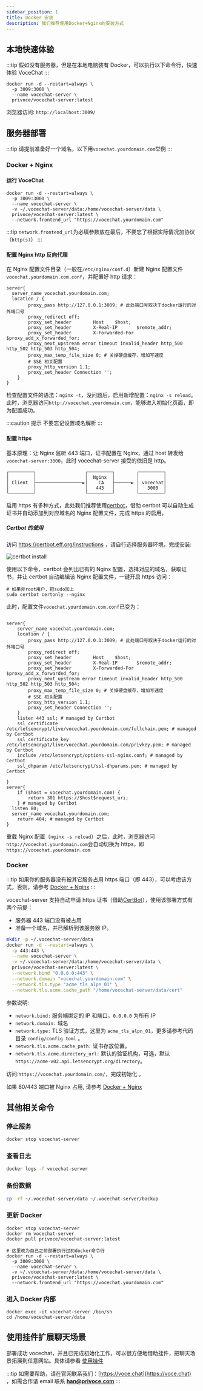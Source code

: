 ```yaml
---
sidebar_position: 1
title: Docker 安装
description: 我们推荐使用Docker+Nginx的安装方式
---
```


## 本地快速体验

:::tip
假如没有服务器，但是在本地电脑装有 Docker，可以执行以下命令行，快速体验 VoceChat
:::

```shell
docker run -d --restart=always \
  -p 3009:3000 \
  --name vocechat-server \
  privoce/vocechat-server:latest
```

浏览器访问: `http://localhost:3009/`

## 服务器部署

:::tip
请提前准备好一个域名，以下用`vocechat.yourdomain.com`举例
:::

### Docker + Nginx

#### 运行 VoceChat

```shell
docker run -d --restart=always \
  -p 3009:3000 \
  --name vocechat-server \
  -v ~/.vocechat-server/data:/home/vocechat-server/data \
  privoce/vocechat-server:latest \
  --network.frontend_url "https://vocechat.yourdomain.com"
```

:::tip
`network.frontend_url`为必填参数放在最后，不要忘了根据实际情况加协议（`http(s)`）
:::

#### 配置 Nginx http 反向代理

在 Nginx 配置文件目录（一般在`/etc/nginx/conf.d`）新建 Nginx 配置文件`vocechat.yourdomain.com.conf`，并配置好 http 请求：

```nginx
server{
  server_name vocechat.yourdomain.com;
  location / {
        proxy_pass http://127.0.0.1:3009; # 此处端口号取决于docker运行的对外端口号
        proxy_redirect off;
        proxy_set_header        Host    $host;
        proxy_set_header        X-Real-IP       $remote_addr;
        proxy_set_header        X-Forwarded-For $proxy_add_x_forwarded_for;
        proxy_next_upstream error timeout invalid_header http_500 http_502 http_503 http_504;
        proxy_max_temp_file_size 0; # 关掉硬盘缓存，增加写速度
        # SSE 相关配置
        proxy_http_version 1.1;
        proxy_set_header Connection '';
    }
}
```

检查配置文件的语法：`nginx -t`，没问题后，启用新增配置：`nginx -s reload`。此时，浏览器访问`http://vocechat.yourdomain.com`，能够进入初始化页面，即为配置成功。

:::caution 提示
不要忘记设置域名解析
:::

#### 配置 https

基本原理：让 Nginx 监听 443 端口，证书配置在 Nginx，通过 host 转发给 `vocechat-server:3000`，此时 vocechat-server 接受的依旧是 http。

```
┌─────────┐                  ┌─────────┐        ┌─────────┐
│         │                  │  Nginx  │        │         │
│ Client  ├─────────────────►│    CA   ├──────► │ vocechat│
│         │                  │   443   │        │   3000  │
└─────────┘                  └─────────┘        └─────────┘
```

启用 https 有多种方式，此处我们推荐使用[certbot](https://certbot.eff.org/instructions)，借助 certbot 可以自动生成证书并自动添加到对应域名的 Nginx 配置文件，完成 https 的启用。

##### Certbot 的使用

访问 https://certbot.eff.org/instructions ，请自行选择服务器环境，完成安装:

![certbot install](image/certbot.install.png)

使用以下命令，certbot 会列出已有的 Nginx 配置，选择对应的域名，获取证书，并让 certbot 自动编辑该 Nginx 配置文件，一键开启 https 访问：

```shell
# 如果非root用户，把sudo加上
sudo certbot certonly --nginx
```

此时，配置文件`vocechat.yourdomain.com.conf`已变为：

```nginx

server{
    server_name vocechat.yourdomain.com;
    location / {
        proxy_pass http://127.0.0.1:3009; # 此处端口号取决于docker运行的对外端口号
        proxy_redirect off;
        proxy_set_header        Host    $host;
        proxy_set_header        X-Real-IP       $remote_addr;
        proxy_set_header        X-Forwarded-For $proxy_add_x_forwarded_for;
        proxy_next_upstream error timeout invalid_header http_500 http_502 http_503 http_504;
        proxy_max_temp_file_size 0; # 关掉硬盘缓存，增加写速度
        # SSE 相关配置
        proxy_http_version 1.1;
        proxy_set_header Connection '';
    }
    listen 443 ssl; # managed by Certbot
    ssl_certificate /etc/letsencrypt/live/vocechat.yourdomain.com/fullchain.pem; # managed by Certbot
    ssl_certificate_key /etc/letsencrypt/live/vocechat.yourdomain.com/privkey.pem; # managed by Certbot
    include /etc/letsencrypt/options-ssl-nginx.conf; # managed by Certbot
    ssl_dhparam /etc/letsencrypt/ssl-dhparams.pem; # managed by Certbot

}
server{
    if ($host = vocechat.yourdomain.com) {
        return 301 https://$host$request_uri;
    } # managed by Certbot
  listen 80;
  server_name vocechat.yourdomain.com;
    return 404; # managed by Certbot
}

```

重载 Nginx 配置（`nginx -s reload`）之后，此时，浏览器访问`http://vocechat.yourdomain.com`会自动切换为 https，即`https://vocechat.yourdomain.com`

### Docker

:::tip
如果你的服务器没有被其它服务占用 https 端口（即 443），可以考虑该方式，否则，请参考 [Docker + Nginx](/install/install-by-docker#docker--nginx)
:::

vocechat-server 支持自动申请 https 证书（借助[CertBot](https://certbot.eff.org/pages/about)），使用该部署方式有两个前提：

- 服务器 443 端口没有被占用
- 准备一个域名，并已解析到该服务器 IP。

```bash
mkdir -p ~/.vocechat-server/data
docker run -d --restart=always \
  -p 443:443 \
  --name vocechat-server \
  -v ~/.vocechat-server/data:/home/vocechat-server/data \
  privoce/vocechat-server:latest \
  --network.bind "0.0.0.0:443" \
  --network.domain "vocechat.yourdomain.com" \
  --network.tls.type "acme_tls_alpn_01" \
  --network.tls.acme.cache_path "/home/vocechat-server/data/cert"
```

参数说明:

- `network.bind:` 服务端绑定的 IP 和端口，`0.0.0.0` 为所有 IP
- `network.domain:` 域名
- `network.type:` TLS 验证方式，这里为 `acme_tls_alpn_01`，更多请参考代码目录 `config/config.toml` 。
- `network.tls.acme.cache_path:` 证书存放位置。
- `network.tls.acme.directory_url:` 默认的验证机构，可选，默认 `https://acme-v02.api.letsencrypt.org/directory`。

访问:`https://vocechat.yourdomain.com/`，完成初始化 。

如果 80/443 端口被 Nginx 占用, 请参考 [Docker + Nginx](/install/install-by-docker#docker--nginx)

## 其他相关命令

### 停止服务

```bash
docker stop vocechat-server
```

### 查看日志

```bash
docker logs -f vocechat-server
```

### 备份数据

```bash
cp -rf ~/.vocechat-server/data ~/.vocechat-server/backup
```

### 更新 Docker

```shell
docker stop vocechat-server
docker rm vocechat-server
docker pull privoce/vocechat-server:latest

# 这里改为自己之前部署执行过的docker命令行
docker run -d --restart=always \
  -p 3009:3000 \
  --name vocechat-server \
  -v ~/.vocechat-server/data:/home/vocechat-server/data \
  privoce/vocechat-server:latest \
  --network.frontend_url "https://vocechat.yourdomain.com"
```

### 进入 Docker 内部

```shell
docker exec -it vocechat-server /bin/sh
cd /home/vocechat-server/data
```

## 使用挂件扩展聊天场景

部署成功 vocechat，并且已完成初始化工作，可以很方便地借助挂件，把聊天场景拓展到任意网站。具体请参看 [使用挂件](/widget)

:::tip
如需要帮助，请在官网联系我们：[https://voce.chat](https://voce.chat) ，如需合作请 email 联系 **han@privoce.com**
:::
